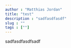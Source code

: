 ```yaml
---
author : "Matthias Jordan"
title: "test"
description : "sadfasdfasdf"
slug : ""
tags : [""]
---
```

sadfasdfasdfsadf
